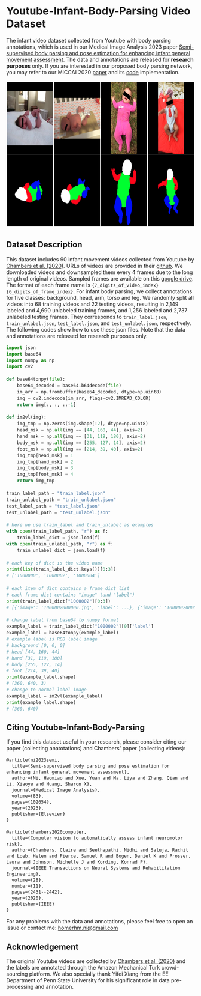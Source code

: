 # Youtube-Infant-Body-Parsing Video Dataset
The infant video dataset collected from Youtube with body parsing annotations, which is used in our Medical Image Analysis 2023 paper [Semi-supervised body parsing and pose estimation for enhancing infant general movement assessment](https://arxiv.org/abs/2210.08054). The data and annotations are released for **research purposes** only. If you are interested in our proposed body parsing network, you may refer to our MICCAI 2020 [paper](https://arxiv.org/abs/2007.08646) and its [code](https://github.com/nihaomiao/MICCAI20_SiamParseNet) implementation. 

<div align=center><img src="example.png" width="787px" height="392px"/></div>

Dataset Description
-----
This dataset includes 90 infant movement videos collected from Youtube by [Chambers et al. (2020)](https://www.ncbi.nlm.nih.gov/pmc/articles/PMC8011647/). URLs of videos are provided in their [github](https://github.com/cchamber/Infant_movement_assessment). We downloaded videos and downsampled them every 4 frames due to the long length of original videos. Sampled frames are available on this [google drive](https://drive.google.com/file/d/1sm5Ril_2YT3cidSkCpL6EcXZPFf2eNSW/view?usp=sharing). The format of each frame name is `{7_digits_of_video_index}{6_digits_of_frame_index}`. For infant body parsing, we collect annotations for five classes: background, head, arm, torso and leg. We randomly split all videos into 68 training videos and 22 testing videos, resulting in 2,149 labeled and 4,690 unlabeled training frames, and 1,256 labeled and 2,737 unlabeled testing frames. They corresponds to `train_label.json`, `train_unlabel.json`, `test_label.json`, and `test_unlabel.json`, respectively. The following codes show how to use these json files. Note that the data and annotations are released for research purposes only.

```python
import json
import base64
import numpy as np
import cv2

def base64tonpy(file):
    base64_decoded = base64.b64decode(file)
    im_arr = np.frombuffer(base64_decoded, dtype=np.uint8)
    img = cv2.imdecode(im_arr, flags=cv2.IMREAD_COLOR)
    return img[:, :, ::-1]
    
def im2vl(img):
    img_tmp = np.zeros(img.shape[:2], dtype=np.uint8)
    head_msk = np.all(img == [44, 160, 44], axis=2)
    hand_msk = np.all(img == [31, 119, 180], axis=2)
    body_msk = np.all(img == [255, 127, 14], axis=2)
    foot_msk = np.all(img == [214, 39, 40], axis=2)
    img_tmp[head_msk] = 1
    img_tmp[hand_msk] = 2
    img_tmp[body_msk] = 3
    img_tmp[foot_msk] = 4
    return img_tmp

train_label_path = "train_label.json"
train_unlabel_path = "train_unlabel.json"
test_label_path = "test_label.json"
test_unlabel_path = "test_unlabel.json"

# here we use train_label and train_unlabel as examples
with open(train_label_path, "r") as f:
    train_label_dict = json.load(f)
with open(train_unlabel_path, "r") as f:
    train_unlabel_dict = json.load(f)

# each key of dict is the video name
print(list(train_label_dict.keys())[0:3])
# ['1000000', '1000002', '1000004']

# each item of dict contains a frame dict list
# each frame dict contains "image" (and "label")
print(train_label_dict["1000002"][0:3])
# [{'image': '1000002000000.jpg', 'label': ...}, {'image': '1000002000012.jpg', 'label': ...}]

# change label from base64 to numpy format
example_label = train_label_dict["1000002"][0]['label']
example_label = base64tonpy(example_label)
# example label is RGB label image
# background [0, 0, 0]
# head [44, 160, 44]
# hand [31, 119, 180]
# body [255, 127, 14]
# foot [214, 39, 40]
print(example_label.shape)
# (360, 640, 3)
# change to normal label image
example_label = im2vl(example_label)
print(example_label.shape)
# (360, 640)
```

Citing Youtube-Infant-Body-Parsing
----
If you find this dataset useful in your research, please consider citing our paper (collecting anatotations) and Chambers' paper (collecting videos):
```
@article{ni2023semi,
  title={Semi-supervised body parsing and pose estimation for enhancing infant general movement assessment},
  author={Ni, Haomiao and Xue, Yuan and Ma, Liya and Zhang, Qian and Li, Xiaoye and Huang, Sharon X},
  journal={Medical Image Analysis},
  volume={83},
  pages={102654},
  year={2023},
  publisher={Elsevier}
}

@article{chambers2020computer,
  title={Computer vision to automatically assess infant neuromotor risk},
  author={Chambers, Claire and Seethapathi, Nidhi and Saluja, Rachit and Loeb, Helen and Pierce, Samuel R and Bogen, Daniel K and Prosser, Laura and Johnson, Michelle J and Kording, Konrad P},
  journal={IEEE Transactions on Neural Systems and Rehabilitation Engineering},
  volume={28},
  number={11},
  pages={2431--2442},
  year={2020},
  publisher={IEEE}
}
```
For any problems with the data and annotations, please feel free to open an issue or contact me: homerhm.ni@gmail.com

Acknowledgement
-----
The original Youtube videos are collected by [Chambers et al. (2020)](https://www.ncbi.nlm.nih.gov/pmc/articles/PMC8011647/) and the labels are annotated  through the Amazon Mechanical Turk crowd-sourcing platform. We also specially thank Yifei Xiang from the EE Department of Penn State University for his significant role in data pre-processing and annotation.

